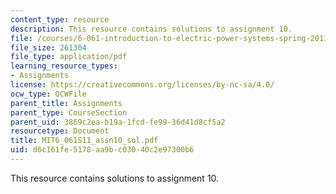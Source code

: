 ```yaml
---
content_type: resource
description: This resource contains solutions to assignment 10.
file: /courses/6-061-introduction-to-electric-power-systems-spring-2011/d6c161fe5178aa9bc03040c2e97300b6_MIT6_061S11_assn10_sol.pdf
file_size: 261304
file_type: application/pdf
learning_resource_types:
- Assignments
license: https://creativecommons.org/licenses/by-nc-sa/4.0/
ocw_type: OCWFile
parent_title: Assignments
parent_type: CourseSection
parent_uid: 3869c2ea-b19a-1fcd-fe99-36d41d8cf5a2
resourcetype: Document
title: MIT6_061S11_assn10_sol.pdf
uid: d6c161fe-5178-aa9b-c030-40c2e97300b6
---
```

This resource contains solutions to assignment 10.